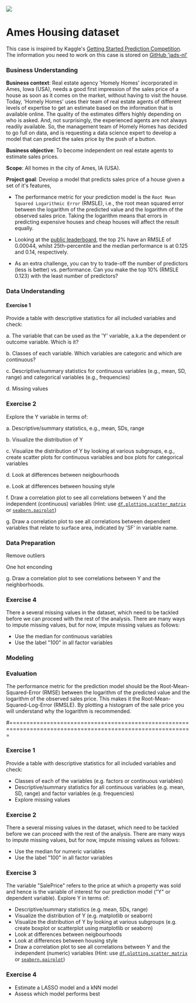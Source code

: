 ![](https://storage.googleapis.com/kaggle-competitions/kaggle/5407/media/housesbanner.png)

# Ames Housing dataset

This case is inspired by Kaggle's [Getting Started Prediction Competition](https://www.kaggle.com/c/house-prices-advanced-regression-techniques/overview). The information you need to work on this case is stored on [GitHub 'jads-nl'](https://github.com/jads-nl/discover-projects/tree/main/ames-housing)


### Business Understanding

**Business context**: Real estate agency 'Homely Homes' incorporated in Ames, Iowa (USA), needs a good first impression of the sales price of a house as soon as it comes on the market, without having to visit the house. Today, 'Homely Homes' uses their team of real estate agents of different levels of expertise to get an estimate based on the information that is available online. The quality of the estimates differs highly depending on who is asked. And, not surprisingly, the experienced agents are not always readily available. So, the management team of Homely Homes has decided to go full on data, and is requesting a data science expert to develop a model that can predict the sales price by the push of a button. 

**Business objective**: To become independent on real estate agents to estimate sales prices.

**Scope**: All homes in the city of Ames, IA (USA).

**Project goal**: Develop a model that predicts sales price of a house given a set of it's features,

- The performance metric for your prediction model is the `Root Mean Squared Logarithmic Error` (RMSLE), i.e., the root mean squared error between the logarithm of the predicted value and the logarithm of the observed sales price. Taking the logarithm means that errors in predicting expensive houses and cheap houses will affect the result equally.

- Looking at the [public leaderboard](https://www.kaggle.com/c/house-prices-advanced-regression-techniques/leaderboard), the top 2% have an RMSLE of 0.00044, whilst 25th-percentile and the median performance is at 0.125 and 0.14, respectively.

- As an extra challenge, you can try to trade-off the number of predictors (less is better) vs. performance. Can you make the top 10% (RMSLE 0.123) with the least number of predictors?


### Data Understanding

#### Exercise 1

Provide a table with descriptive statistics for all included variables and check:

a. The variable that can be used as the 'Y' variable, a.k.a the dependent or outcome variable. Which is it?

b. Classes of each variable. Which variables are categoric and which are continuous?

c. Descriptive/summary statistics for continuous variables (e.g., mean, SD, range) and categorical variables (e.g., frequencies)
  
d. Missing values


### Exercise 2

Explore the Y variable in terms of:

a. Descriptive/summary statistics, e.g., mean, SDs, range

b. Visualize the distribution of Y

c. Visualize the distribution of Y by looking at various subgroups, e.g., create scatter plots for continuous variables and box plots for categorical variables

d. Look at differences between neigbourhoods

e. Look at differences between housing style

f. Draw a correlation plot to see all correlations between Y and the independent (continuous) variables (Hint: use [`df.plotting.scatter_matrix`](https://pandas.pydata.org/pandas-docs/stable/reference/api/pandas.plotting.scatter_matrix.html) or [`seaborn.pairplot`](https://seaborn.pydata.org/generated/seaborn.pairplot.html))

g. Draw a correlation plot to see all correlations between dependent variables that relate to surface area, indicated by 'SF' in variable name.

### Data Preparation



Remove outliers

One hot enconding

g. Draw a correlation plot to see correlations between Y and the neighborhoods.

### Exercise 4
There a several missing values in the dataset, which need to be tackled before we can proceed with the rest of the analysis. There are many ways to impute missing values, but for now, impute missing values as follows:

  - Use the median for continuous variables
  - Use the label "100" in all factor variables


### Modeling

### Evaluation

The performance metric for the prediction model should be the Root-Mean-Squared-Error (RMSE) between the logarithm of the predicted value and the logarithm of the observed sales price. This makes it the Root-Mean-Squared-Log-Error (RMSLE). By plotting a histogram of the sale price you will understand why the logarithm is recommended.


#============================================================================================================


  
### Exercise 1
Provide a table with descriptive statistics for all included variables and check:
  
  - Classes of each of the variables (e.g. factors or continuous variables)
  - Descriptive/summary statistics for all continuous variables (e.g. mean, SD, range) and factor variables (e.g. frequencies)
  - Explore missing values

### Exercise 2
There a several missing values in the dataset, which need to be tackled before we can proceed with the rest of the analysis. There are many ways to impute missing values, but for now, impute missing values as follows:

  - Use the median for numeric variables
  - Use the label "100" in all factor variables
  
### Exercise 3
The variable "SalePrice" refers to the price at which a property was sold and hence is the variable of interest for our prediction model ("Y" or dependent variable). Explore Y in terms of:

  - Descriptive/summary statistics (e.g. mean, SDs, range)
  - Visualize the distribution of Y (e.g. matplotlib or seaborn)
  - Visualize the distribution of Y by looking at various subgroups (e.g. create boxplot or scatterplot using matplotlib or seaborn)
  - Look at differences between neigbourhoods
  - Look at differences between housing style
  - Draw a correlation plot to see all correlations between Y and the independent (numeric) variables (Hint: use [`df.plotting.scatter_matrix`](https://pandas.pydata.org/pandas-docs/stable/reference/api/pandas.plotting.scatter_matrix.html) or [`seaborn.pairplot`](https://seaborn.pydata.org/generated/seaborn.pairplot.html))
  
  
### Exercise 4

  - Estimate a LASSO model and a kNN model
  - Assess which model performs best
